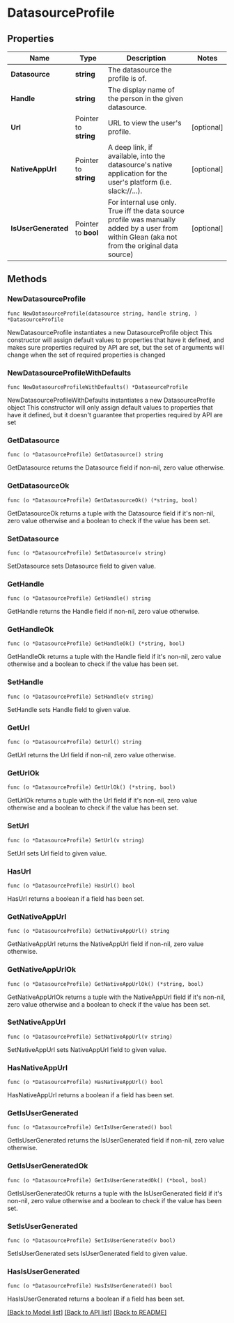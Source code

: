 # DatasourceProfile

## Properties

Name | Type | Description | Notes
------------ | ------------- | ------------- | -------------
**Datasource** | **string** | The datasource the profile is of. | 
**Handle** | **string** | The display name of the person in the given datasource. | 
**Url** | Pointer to **string** | URL to view the user&#39;s profile. | [optional] 
**NativeAppUrl** | Pointer to **string** | A deep link, if available, into the datasource&#39;s native application for the user&#39;s platform (i.e. slack://...). | [optional] 
**IsUserGenerated** | Pointer to **bool** | For internal use only. True iff the data source profile was manually added by a user from within Glean (aka not from the original data source) | [optional] 

## Methods

### NewDatasourceProfile

`func NewDatasourceProfile(datasource string, handle string, ) *DatasourceProfile`

NewDatasourceProfile instantiates a new DatasourceProfile object
This constructor will assign default values to properties that have it defined,
and makes sure properties required by API are set, but the set of arguments
will change when the set of required properties is changed

### NewDatasourceProfileWithDefaults

`func NewDatasourceProfileWithDefaults() *DatasourceProfile`

NewDatasourceProfileWithDefaults instantiates a new DatasourceProfile object
This constructor will only assign default values to properties that have it defined,
but it doesn't guarantee that properties required by API are set

### GetDatasource

`func (o *DatasourceProfile) GetDatasource() string`

GetDatasource returns the Datasource field if non-nil, zero value otherwise.

### GetDatasourceOk

`func (o *DatasourceProfile) GetDatasourceOk() (*string, bool)`

GetDatasourceOk returns a tuple with the Datasource field if it's non-nil, zero value otherwise
and a boolean to check if the value has been set.

### SetDatasource

`func (o *DatasourceProfile) SetDatasource(v string)`

SetDatasource sets Datasource field to given value.


### GetHandle

`func (o *DatasourceProfile) GetHandle() string`

GetHandle returns the Handle field if non-nil, zero value otherwise.

### GetHandleOk

`func (o *DatasourceProfile) GetHandleOk() (*string, bool)`

GetHandleOk returns a tuple with the Handle field if it's non-nil, zero value otherwise
and a boolean to check if the value has been set.

### SetHandle

`func (o *DatasourceProfile) SetHandle(v string)`

SetHandle sets Handle field to given value.


### GetUrl

`func (o *DatasourceProfile) GetUrl() string`

GetUrl returns the Url field if non-nil, zero value otherwise.

### GetUrlOk

`func (o *DatasourceProfile) GetUrlOk() (*string, bool)`

GetUrlOk returns a tuple with the Url field if it's non-nil, zero value otherwise
and a boolean to check if the value has been set.

### SetUrl

`func (o *DatasourceProfile) SetUrl(v string)`

SetUrl sets Url field to given value.

### HasUrl

`func (o *DatasourceProfile) HasUrl() bool`

HasUrl returns a boolean if a field has been set.

### GetNativeAppUrl

`func (o *DatasourceProfile) GetNativeAppUrl() string`

GetNativeAppUrl returns the NativeAppUrl field if non-nil, zero value otherwise.

### GetNativeAppUrlOk

`func (o *DatasourceProfile) GetNativeAppUrlOk() (*string, bool)`

GetNativeAppUrlOk returns a tuple with the NativeAppUrl field if it's non-nil, zero value otherwise
and a boolean to check if the value has been set.

### SetNativeAppUrl

`func (o *DatasourceProfile) SetNativeAppUrl(v string)`

SetNativeAppUrl sets NativeAppUrl field to given value.

### HasNativeAppUrl

`func (o *DatasourceProfile) HasNativeAppUrl() bool`

HasNativeAppUrl returns a boolean if a field has been set.

### GetIsUserGenerated

`func (o *DatasourceProfile) GetIsUserGenerated() bool`

GetIsUserGenerated returns the IsUserGenerated field if non-nil, zero value otherwise.

### GetIsUserGeneratedOk

`func (o *DatasourceProfile) GetIsUserGeneratedOk() (*bool, bool)`

GetIsUserGeneratedOk returns a tuple with the IsUserGenerated field if it's non-nil, zero value otherwise
and a boolean to check if the value has been set.

### SetIsUserGenerated

`func (o *DatasourceProfile) SetIsUserGenerated(v bool)`

SetIsUserGenerated sets IsUserGenerated field to given value.

### HasIsUserGenerated

`func (o *DatasourceProfile) HasIsUserGenerated() bool`

HasIsUserGenerated returns a boolean if a field has been set.


[[Back to Model list]](../README.md#documentation-for-models) [[Back to API list]](../README.md#documentation-for-api-endpoints) [[Back to README]](../README.md)


